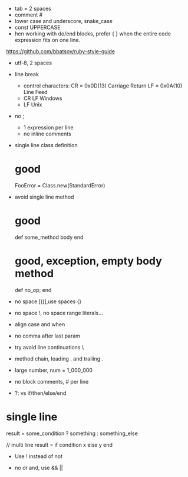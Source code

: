 - tab = 2 spaces
- comment #
- lower case and underscore, snake_case
- const UPPERCASE
- hen working with do/end blocks, prefer { } when the entire code expression fits on one line.

https://github.com/bbatsov/ruby-style-guide

- utf-8, 2 spaces

- line break
  + control characters:
    CR = 0x0D(13) Carriage Return
    LF = 0x0A(10) Line Feed
  + CR LF Windows
  + LF Unix

- no ;
  + 1 expression per line
  + no inline comments

- single line class definition

  # good
  FooError = Class.new(StandardError)

- avoid single line method

  # good
  def some_method
    body
  end

  # good, exception, empty body method
  def no_op; end

- no space [()],use spaces {}

- no space !, no space range literals...

- align case and when

- no comma after last param

- try avoid line continuations \

- method chain, leading . and trailing .

- large number, num = 1_000_000

- no block comments, # per line

- ?: vs if/then/else/end

# single line
result = some_condition ? something : something_else

// multi line
result =
  if condition
    x
  else
    y
  end

- Use ! instead of not

- no or and, use && ||

